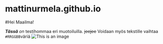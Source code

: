 # mattinurmela.github.io
#Hei Maailma!

***Tässä*** *on* testihommaa eri muotoiluilla. ~~jeejee~~
Voidaan myös tekstille vaihtaa `#RRGGBB`väriä
![This is an image](https://myoctocat.com/assets/images/base-octocat.svg)
